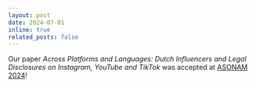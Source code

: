 ```yaml
---
layout: post
date: 2024-07-01
inline: true
related_posts: false
---
```


Our paper *Across Platforms and Languages: Dutch Influencers and Legal Disclosures on Instagram, YouTube and TikTok* was accepted at [ASONAM 2024](https://asonam.cpsc.ucalgary.ca/2024/)!
